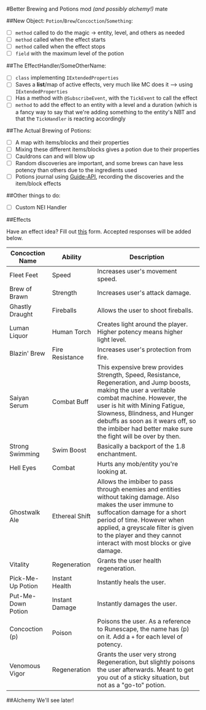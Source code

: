 #Better Brewing and Potions mod *(and possibly alchemy!)* mate

##New Object: `Potion`/`Brew`/`Concoction`/`Something`:
- [ ] `method` called to do the magic -> entity, level, and others as needed
- [ ] `method` called when the effect starts
- [ ] `method` called when the effect stops
- [ ] `field` with the maximum level of the potion

##The EffectHandler/SomeOtherName:
- [ ] `class` implementing `IExtendedProperties`
- [ ] Saves a **list**/map of active effects, very much like MC does it --> using `IExtendedProperties`
- [ ] Has a method with `@SubscribeEvent`, with the `TickEvent` to call the effect
- [ ] `method` to add the effect to an entity with a level and a duration (which is a fancy way to say that we're adding something to the entity's NBT and that the `TickHandler` is reacting accordingly

##The Actual Brewing of Potions:
- [ ] A map with items/blocks and their properties
- [ ] Mixing these different items/blocks gives a potion due to their properties
- [ ] Cauldrons can and will blow up
- [ ] Random discoveries are important, and some brews can have less potency than others due to the ingredients used
- [ ] Potions journal using [Guide-API](https://github.com/TeamAmeriFrance/Guide-API), recording the discoveries and the item/block effects

##Other things to do:

- [ ] Custom NEI Handler

##Effects

Have an effect idea? Fill out [this](http://goo.gl/forms/FiPc7Kkyhs) form. Accepted responses will be added below.

**Concoction Name** | **Ability** | **Description**
------------ | ------------- | -------------
Fleet Feet | Speed | Increases user's movement speed.
Brew of Brawn | Strength | Increases user's attack damage.
Ghastly Draught | Fireballs | Allows the user to shoot fireballs. 
Luman Liquor | Human Torch | Creates light around the player. Higher potency means higher light level.
Blazin' Brew | Fire Resistance | Increases user's protection from fire.
Saiyan Serum | Combat Buff | This expensive brew provides Strength, Speed, Resistance, Regeneration, and Jump boosts, making the user a veritable combat machine.  However, the user is hit with Mining Fatigue, Slowness, Blindness, and Hunger debuffs as soon as it wears off, so the imbiber had better make sure the fight will be over by then.
Strong Swimming | Swim Boost | Basically a backport of the 1.8 enchantment.
Hell Eyes | Combat | Hurts any mob/entity you're looking at.
Ghostwalk Ale | Ethereal Shift | Allows the imbiber to pass through enemies and entities without taking damage. Also makes the user immune to suffocation damage for a short period of time. However when applied, a greyscale filter is given to the player and they cannot interact with most blocks or give damage.
Vitality | Regeneration | Grants the user health regeneration.
Pick-Me-Up Potion | Instant Health | Instantly heals the user.
Put-Me-Down Potion | Instant Damage | Instantly damages the user.
Concoction (p)| Poison | Poisons the user. As a reference to Runescape, the name has (p) on it. Add a `+` for each level of potency.
Venomous Vigor | Regeneration | Grants the user very strong Regeneration, but slightly poisons the user afterwards. Meant to get you out of a sticky situation, but not as a "go-to" potion.

##Alchemy
We'll see later!
